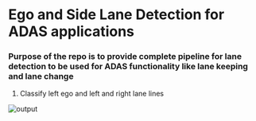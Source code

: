 # Ego and Side Lane Detection for ADAS applications
### Purpose of the repo is to provide complete pipeline for lane detection to be used for ADAS functionality like lane keeping and lane change
1) Classify left ego and left and right lane lines

![output](https://user-images.githubusercontent.com/22799415/109169456-1f533c80-7780-11eb-9f88-6ca6fc7227ea.gif)
